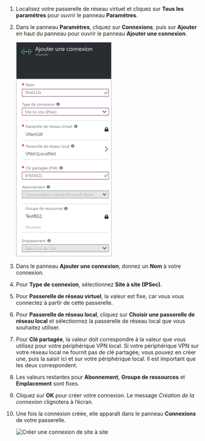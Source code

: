 1. Localisez votre passerelle de réseau virtuel et cliquez sur **Tous les paramètres** pour ouvrir le panneau **Paramètres**.

2. Dans le panneau **Paramètres**, cliquez sur **Connexions**, puis sur **Ajouter** en haut du panneau pour ouvrir le panneau **Ajouter une connexion**.

	![Créer une connexion de site à site](./media/vpn-gateway-add-site-to-site-connection-rm-portal-include/addconnection250.png)

3. Dans le panneau **Ajouter une connexion**, donnez un **Nom** à votre connexion.

4. Pour **Type de connexion**, sélectionnez **Site à site (IPSec)**.

5. Pour **Passerelle de réseau virtuel**, la valeur est fixe, car vous vous connectez à partir de cette passerelle.

6. Pour **Passerelle de réseau local**, cliquez sur **Choisir une passerelle de réseau local** et sélectionnez la passerelle de réseau local que vous souhaitez utiliser.

7. Pour **Clé partagée**, la valeur doit correspondre à la valeur que vous utilisez pour votre périphérique VPN local. Si votre périphérique VPN sur votre réseau local ne fournit pas de clé partagée, vous pouvez en créer une, puis la saisir ici et sur votre périphérique local. Il est important que les deux correspondent.

8. Les valeurs restantes pour **Abonnement**, **Groupe de ressources** et **Emplacement** sont fixes.

9. Cliquez sur **OK** pour créer votre connexion. Le message *Création de la connexion* clignotera à l’écran.

10. Une fois la connexion créée, elle apparaît dans le panneau **Connexions** de votre passerelle.

	![Créer une connexion de site à site](./media/vpn-gateway-add-site-to-site-connection-rm-portal-include/connectionstatus450.png)

<!-------HONumber=AcomDC_0406_2016-->